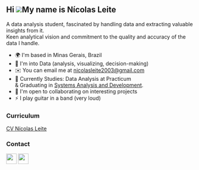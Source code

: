 ## Hi ![](https://user-images.githubusercontent.com/18350557/176309783-0785949b-9127-417c-8b55-ab5a4333674e.gif)My name is Nícolas Leite
A data analysis student, fascinated by handling data and extracting valuable insights from it. <br>
Keen analytical vision and commitment to the quality and accuracy of the data I handle.<br>

* 🌍  I'm based in Minas Gerais, Brazil <br>
* 🧠  I'm into Data (analysis, visualizing, decision-making) <br>
* ✉️  You can email me at [nicolasleite2003@gmail.com](mailto:nicolasleite2003@gmail.com)
* 🚀  Currently Studies: Data Analysis at Practicum <br>
  &  Graduating in [Systems Analysis and Development](https://estacio.br/cursos/graduacao/analise-e-desenvolvimento-de-sistemas).
* 🤝  I'm open to collaborating on interesting projects
* ⚡  I play guitar in a band (very loud)

### Curriculum
[CV Nícolas Leite](https://drive.google.com/drive/folders/15V99AotgYxr5cIOdyyHjUkhD-rojH-KB?usp=share_link)

### Contact

<p align="left"></a> <a href="https://www.github.com/nlg18" target="_blank" rel="noreferrer"><img src="https://raw.githubusercontent.com/danielcranney/readme-generator/main/public/icons/socials/github-dark.svg" width="28" height="28" /></a> <a href="https://www.linkedin.com/in/nicolas-leite-4b088a268/" target="_blank" rel="noreferrer"><img src="https://raw.githubusercontent.com/danielcranney/readme-generator/main/public/icons/socials/linkedin.svg" width="28" height="28" /></a>
</p>
